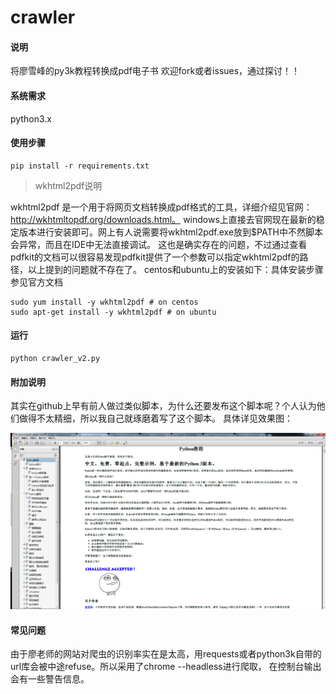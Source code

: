 # crawler

#### 说明
将廖雪峰的py3k教程转换成pdf电子书
欢迎fork或者issues，通过探讨！！

#### 系统需求
python3.x

#### 使用步骤

```
pip install -r requirements.txt
```
> wkhtml2pdf说明

wkhtml2pdf 是一个用于将网页文档转换成pdf格式的工具，详细介绍见官网：http://wkhtmltopdf.org/downloads.html。
windows上直接去官网现在最新的稳定版本进行安装即可。网上有人说需要将wkhtml2pdf.exe放到$PATH中不然脚本会异常，而且在IDE中无法直接调试。
这也是确实存在的问题，不过通过查看pdfkit的文档可以很容易发现pdfkit提供了一个参数可以指定wkhtml2pdf的路径，以上提到的问题就不存在了。
centos和ubuntu上的安装如下：具体安装步骤参见官方文档
```
sudo yum install -y wkhtml2pdf # on centos
sudo apt-get install -y wkhtml2pdf # on ubuntu
```
#### 运行
```
python crawler_v2.py
```

#### 附加说明
其实在github上早有前人做过类似脚本，为什么还要发布这个脚本呢？个人认为他们做得不太精细，所以我自己就琢磨着写了这个脚本。
具体详见效果图：

![image](./pdfs/preview.png)

#### 常见问题
由于廖老师的网站对爬虫的识别率实在是太高，用requests或者python3k自带的url库会被中途refuse。所以采用了chrome --headless进行爬取，
在控制台输出会有一些警告信息。
